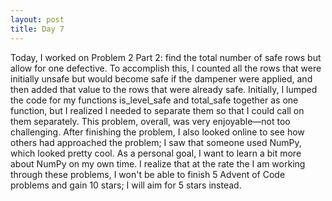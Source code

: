 ```yaml
---
layout: post
title: Day 7
---
```

Today, I worked on Problem 2 Part 2: find the total number of safe rows but allow for one defective. To accomplish this, I counted all the rows that were initially unsafe but would become safe if the dampener were applied, and then added that value to the rows that were already safe. Initially, I lumped the code for my functions is_level_safe and total_safe together as one function, but I realized I needed to separate them so that I could call on them separately. This problem, overall, was very enjoyable—not too challenging. After finishing the problem, I also looked online to see how others had approached the problem; I saw that someone used NumPy, which looked pretty cool. As a personal goal, I want to learn a bit more about NumPy on my own time.
I realize that at the rate the I am working through these problems, I won't be able to finish 5 Advent of Code problems and gain 10 stars; I will aim for 5 stars instead.
